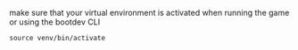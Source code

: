 
make sure that your virtual environment is activated when running the game or using the bootdev CLI

```
source venv/bin/activate
```


